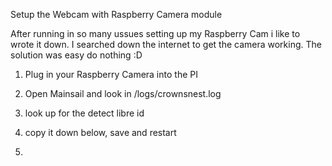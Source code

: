 Setup the Webcam with Raspberry Camera module

After running in so many ussues setting up my Raspberry Cam
i like to wrote it down. I searched down the internet to get the
camera working. The solution was easy do nothing :D 

1. Plug in your Raspberry Camera into the PI
2. Open Mainsail and look in /logs/crownsnest.log
3. look up for the detect libre id

4. copy it down below, save and restart

5. 
